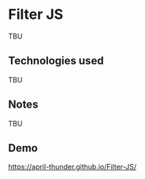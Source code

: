 # Filter JS

TBU

## Technologies used

TBU

## Notes

TBU

## Demo

https://april-thunder.github.io/Filter-JS/



